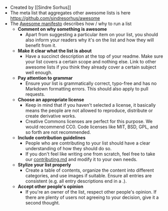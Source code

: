 - Created by [[Sindre Sorhus]]
- The meta list that aggregates other awesome lists is here https://github.com/sindresorhus/awesome
- The [Awesome manifesto](https://github.com/sindresorhus/awesome/blob/main/awesome.md) describes how / why to run a list
	- **Comment on why something is awesome**
		- Apart from suggesting a particular item on your list, you should also inform your readers why it's on the list and how they will benefit from it.
	- **Make it clear what the list is about**
		- Have a succinct description at the top of your readme. Make sure your list covers a certain scope and nothing else. Link to other awesome lists if you think they already cover a certain subject well enough.
	- **Pay attention to grammar**
		- Ensure your list is grammatically correct, typo-free and has no Markdown formatting errors. This should also apply to pull requests.
	- **Choose an appropriate license**
		- Keep in mind that if you haven't selected a license, it basically means the people are not allowed to reproduce, distribute or create derivative works.
		- Creative Commons licenses are perfect for this purpose. We would recommend CC0. Code licenses like MIT, BSD, GPL, and so forth are not recommended.
	- **Include contribution guidelines**
		- People who are contributing to your list should have a clear understanding of how they should do so.
		- If you don't feel like writing one from scratch, feel free to take our [contributing.md](https://github.com/sindresorhus/awesome/blob/main/contributing.md) and modify it to your own needs.
	- **Stylize your list properly**
		- Create a table of contents, organize the content into different categories, and use images if suitable. Ensure all entries are consistent (e.g. all entry descriptions end in a .).
	- **Accept other people's opinion**
		- If you're an owner of the list, respect other people's opinion. If there are plenty of users not agreeing to your decision, give it a second thought.